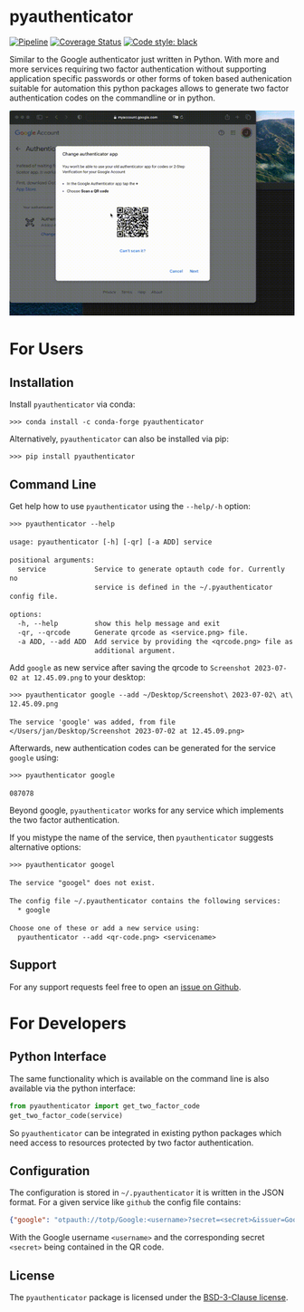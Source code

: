 # pyauthenticator
[![Pipeline](https://github.com/jan-janssen/pyauthenticator/actions/workflows/pipeline.yml/badge.svg)](https://github.com/jan-janssen/pyauthenticator/actions/workflows/pipeline.yml)
[![Coverage Status](https://coveralls.io/repos/github/jan-janssen/pyauthenticator/badge.svg?branch=main)](https://coveralls.io/github/jan-janssen/pyauthenticator?branch=main)
[![Code style: black](https://img.shields.io/badge/code%20style-black-000000.svg)](https://github.com/psf/black)

Similar to the Google authenticator just written in Python. With more and more services requiring two factor
authentication without supporting application specific passwords or other forms of token based authenication
suitable for automation this python packages allows to generate two factor authentication codes on the commandline
or in python.

![Preview of pyauthenticator](https://raw.githubusercontent.com/jan-janssen/pyauthenticator/main/pyauthenticator.gif) 

# For Users 
## Installation
Install `pyauthenticator` via conda:
```
>>> conda install -c conda-forge pyauthenticator
```

Alternatively, `pyauthenticator` can also be installed via pip:
```
>>> pip install pyauthenticator
```

## Command Line
Get help how to use `pyauthenticator` using the `--help/-h` option:
```
>>> pyauthenticator --help

usage: pyauthenticator [-h] [-qr] [-a ADD] service

positional arguments:
  service            Service to generate optauth code for. Currently no
                     service is defined in the ~/.pyauthenticator config file.

options:
  -h, --help         show this help message and exit
  -qr, --qrcode      Generate qrcode as <service.png> file.
  -a ADD, --add ADD  Add service by providing the <qrcode.png> file as
                     additional argument.
```

Add `google` as new service after saving the qrcode to `Screenshot 2023-07-02 at 12.45.09.png` to your desktop:
```
>>> pyauthenticator google --add ~/Desktop/Screenshot\ 2023-07-02\ at\ 12.45.09.png

The service 'google' was added, from file </Users/jan/Desktop/Screenshot 2023-07-02 at 12.45.09.png>
```

Afterwards, new authentication codes can be generated for the service `google` using:
```
>>> pyauthenticator google

087078
```
Beyond google, `pyauthenticator` works for any service which implements the two factor authentication. 

If you mistype the name of the service, then `pyauthenticator` suggests alternative options:
```
>>> pyauthenticator googel

The service "googel" does not exist.

The config file ~/.pyauthenticator contains the following services:
  * google

Choose one of these or add a new service using:
  pyauthenticator --add <qr-code.png> <servicename>
```

## Support 
For any support requests feel free to open an [issue on Github](https://github.com/jan-janssen/pyauthenticator/issues). 

# For Developers 
## Python Interface
The same functionality which is available on the command line is also available via the python interface:
```python
from pyauthenticator import get_two_factor_code
get_two_factor_code(service)
```
So `pyauthenticator` can be integrated in existing python packages which need access to resources protected by two 
factor authentication. 

## Configuration
The configuration is stored in `~/.pyauthenticator` it is written in the JSON format. For a given service like `github`
the config file contains:
```JSON
{"google": "otpauth://totp/Google:<username>?secret=<secret>&issuer=Google"}
```
With the Google username `<username>` and the corresponding secret `<secret>` being contained in the QR code.

## License 
The `pyauthenticator` package is licensed under the [BSD-3-Clause license](https://github.com/jan-janssen/pyauthenticator/blob/main/LICENSE). 
